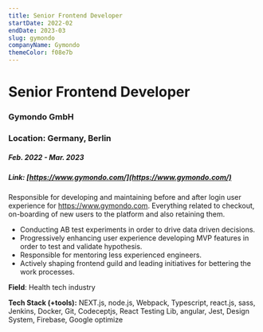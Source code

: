 ```yaml
---
title: Senior Frontend Developer
startDate: 2022-02
endDate: 2023-03
slug: gymondo
companyName: Gymondo
themeColor: f08e7b
---
```


# Senior Frontend Developer

### Gymondo GmbH

### Location: Germany, Berlin

##### Feb. 2022 - Mar. 2023

##### Link: [https://www.gymondo.com/](https://www.gymondo.com/)

Responsible for developing and maintaining before and after login user experience for https://www.gymondo.com. Everything related to checkout, on-boarding of new users to the platform and also retaining them.

- Conducting AB test experiments in order to drive data driven decisions.
- Progressively enhancing user experience developing MVP features in order to test and validate hypothesis.
- Responsible for mentoring less experienced engineers.
- Actively shaping frontend guild and leading initiatives for bettering the work processes.

**Field**:
Health tech industry

**Tech Stack (+tools):**
NEXT.js, node.js, Webpack, Typescript, react.js, sass, Jenkins, Docker, Git, Codeceptjs, React Testing Lib, angular, Jest, Design System, Firebase, Google optimize
